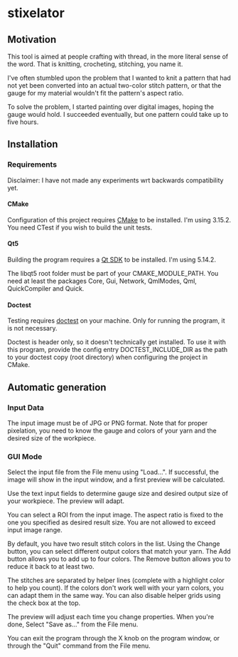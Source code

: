 # stixelator

## Motivation
This tool is aimed at people crafting with thread, in the more literal sense of the word. That is knitting, crocheting, stitching, you name it. 

I've often stumbled upon the problem that I wanted to knit a pattern that had not yet been converted into an actual two-color stitch pattern, or that the gauge for my material wouldn't fit the pattern's aspect ratio.

To solve the problem, I started painting over digital images, hoping the gauge would hold. I succeeded eventually, but one pattern could take up to five hours.

## Installation

### Requirements
Disclaimer: I have not made any experiments wrt backwards compatibility yet. 
#### CMake
Configuration of this project requires [CMake](https://cmake.org/download/) to be installed. I'm using 3.15.2. You need CTest if you wish to build the unit tests.
#### Qt5
Building the program requires a [Qt SDK](https://www.qt.io/download) to be installed. I'm using 5.14.2.

The libqt5 root folder must be part of your CMAKE_MODULE_PATH. You need at least the packages Core, Gui, Network, QmlModes, Qml, QuickCompiler and Quick.
#### Doctest
Testing requires [doctest](https://github.com/onqtam/doctest) on your machine. Only for running the program, it is not necessary.

Doctest is header only, so it doesn't technically get installed. To use it with this program, provide the config entry DOCTEST_INCLUDE_DIR as the path to your doctest copy (root directory) when configuring the project in CMake.

## Automatic generation

### Input Data
The input image must be of JPG or PNG format. Note that for proper pixelation, you need to know the gauge and colors of your yarn and the desired size of the workpiece. 

### GUI Mode
Select the input file from the File menu using "Load...". If successful, the image will show in the input window, and a first preview will be calculated.

Use the text input fields to determine gauge size and desired output size of your workpiece. The preview will adapt.

You can select a ROI from the input image. The aspect ratio is fixed to the one you specified as desired result size. You are not allowed to exceed input image range.

By default, you have two result stitch colors in the list. Using the Change button, you can select different output colors that match your yarn. The Add button allows you to add up to four colors. The Remove button allows you to reduce it back to at least two. 

The stitches are separated by helper lines (complete with a highlight color to help you count). If the colors don't work well with your yarn colors, you can adapt them in the same way. You can also disable helper grids using the check box at the top.

The preview will adjust each time you change properties. When you're done, Select "Save as..." from the File menu.

You can exit the program through the X knob on the program window, or through the "Quit" command from the File menu.